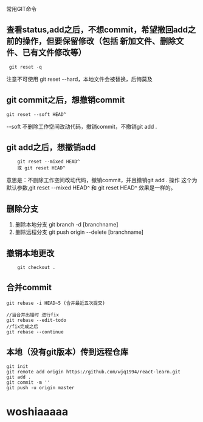 常用GIT命令

## 查看status,add之后，不想commit，希望撤回add之前的操作，但要保留修改（包括 新加文件、删除文件、已有文件修改等）
``` git reset -q```

注意不可使用 git reset --hard，本地文件会被替换，后悔莫及

## git commit之后，想撤销commit
```git reset --soft HEAD^```

--soft 不删除工作空间改动代码，撤销commit，不撤销git add .

## git add之后，想撤销add

```
	git reset --mixed HEAD^  
	或 git reset HEAD^
```

意思是：不删除工作空间改动代码，撤销commit，并且撤销git add . 操作
这个为默认参数,git reset --mixed HEAD^ 和 git reset HEAD^ 效果是一样的。

## 删除分支
1. 删除本地分支 git branch -d [branchname] 
2. 删除远程分支 git push origin --delete [branchname] 

## 撤销本地更改
```
	git checkout .
```

## 合并commit
```
git rebase -i HEAD~5 (合并最近五次提交)

//当合并出错时 进行fix
git rebase --edit-todo
//fix完成之后
git rebase --continue
```

## 本地（没有git版本）传到远程仓库
```
git init
git remote add origin https://github.com/wjq1994/react-learn.git
git add .
git commit -m ''
git push -u origin master
```

# woshiaaaaa


